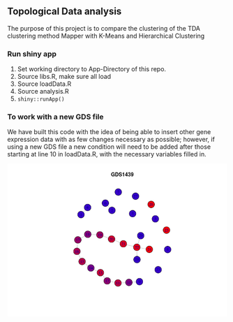 ## Topological Data analysis
The purpose of this project is to compare the clustering of the TDA clustering method Mapper with K-Means and Hierarchical Clustering


### Run shiny app

1. Set working directory to App-Directory of this repo.
2. Source libs.R, make sure all load
3. Source loadData.R
4. Source analysis.R
5. `shiny::runApp()`

### To work with a new GDS file
We have built this code with the idea of being able to insert other gene expression data with as few changes necessary as possible; however, if using a new GDS file a new condition will need to be added after those starting at line 10 in loadData.R, with the necessary variables filled in.

![alt text](https://github.com/cdepeuter/bioinfomatics/blob/master/App-Directory/mapperimgs/gds1437-15-17-17.png "Sample Mapper output")
